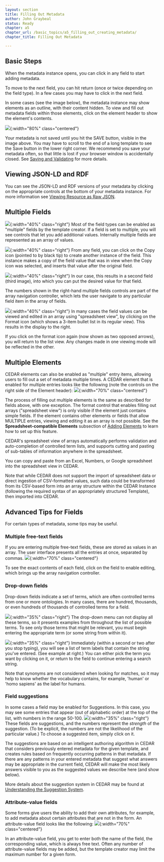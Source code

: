 ```yaml
---
layout: section
title: Filling Out Metadata
author: John Graybeal
status: Ready
chapter: a5
chapter_url: /basic_topics/a5_filling_out_creating_metadata/
chapter_title: Filling Out Metadata

---
```

## **Basic Steps**

When the metadata instance opens, you can click in any field to start adding metadata.

To move to the next field, you can hit return (once or twice depending on the field type). In a few cases you may have to click in the next field. 

In some cases (see the image below), the metadata instance may show elements as an outline, with their content hidden. To view and fill out metadata fields within those elements, click on the element header to show the element's contents.

![](https://github.com/metadatacenter/cedar-manual/raw/master/docs/assets/imgs/entering-metadata-folded-elements-20191124.png){:width="80%" class="centered"}

Your metadata is not saved until you hit the SAVE button, visible in the image above. 
You may have to scroll to the end of a long template to see the Save button in the lower right corner. We recommend you save your metadata often, so that little is lost if your browser window is accidentally closed. See [Saving and Validating](https://metadatacenter.github.io/cedar-manual/sections/a5/3_saving_and_validating/) for more details.

## **Viewing JSON-LD and RDF**

You can see the JSON-LD and RDF versions of your metadata by clicking on the appropriate controls at the bottom of your metadata instance. For more information see [Viewing Resource as Raw JSON](https://metadatacenter.github.io/cedar-manual/sections/a3/4_viewing_resource_as_raw_json/).

## **Multiple Fields**

![](https://github.com/metadatacenter/cedar-manual/raw/master/docs/assets/imgs/multientry-text-field-20191124.png){:width="40%" class="right"}
Most of the field types can be enabled as "multiple" fields by the template creator. 
If a field is set to multiple, you will see controls that let you add additional
values. Internally multiple fields are represented as an array of values.

![](https://github.com/metadatacenter/cedar-manual/raw/master/docs/assets/imgs/multientry-text-field-copying-20191124.png){:width="40%" class="right"}
From any field, you can click on the Copy icon (pointed to by black tip) to create another instance of the field. This instance makes a copy of the field value
that was in view when the Copy icon was selected, 
and inserts that value after the original field.

![](https://github.com/metadatacenter/cedar-manual/raw/master/docs/assets/imgs/multientry-text-field-two-20191124.png){:width="40%" class="right"}
In our case, this results in a second field (third image), into which you can put the desired value for that field. 

The numbers shown in the right-hand multiple fields controls are part of the array navigation controller, which lets the user navigate to any particular field item in the array of fields.

![](https://github.com/metadatacenter/cedar-manual/raw/master/docs/assets/imgs/multientry-text-field-array-20191124.png){:width="40%" class="right"}
In many cases the field values can be viewed and edited in an array 
using "spreadsheet view", 
by clicking on the Format icon (which shows a 3-item bullet list in its regular view). 
This results in the display to the right. 

If you click on the format icon again (now shown as two opposed arrows), you will return to the list view. Any changes made in one viewing mode will be reflected in the other.

## **Multiple Elements**

CEDAR elements can also be enabled as "multiple" entry items, allowing users to fill out a set of metadata multiple times.
A CEDAR element that is enabled for multiple entries
looks like the following (note the controls on the right side of the Element header):
![](https://github.com/metadatacenter/cedar-manual/raw/master/docs/assets/imgs/entering-metadata-multiple-elements-20191126.png){:width="70%" class="centered"}

The process of filling out multiple elements is the same as described for fields above,
with one exception. 
The format control that enables filling out arrays ("spreadsheet view") is only visible if the element just contains simple fields. 
If the element contains other elements or fields that allow MULTIPLE entries, 
viewing and editing it as an array is not possible. 
See the **Spreadsheet-compatible Elements** subsection of [Adding Elements](https://metadatacenter.github.io/cedar-manual/sections/c2/3_adding_elements)
to learn how to set up this feature.

CEDAR's spreadsheet view of arrays automatically performs 
validation and auto-completion of controlled term lists, 
and supports cutting and pasting of sub-tables of information anywhere in the spreadsheet.

You can copy and paste from an Excel, Numbers, or Google spreadsheet into the spreadsheet view in CEDAR.

Note that while CEDAR does not support the import of spreadsheet data or direct ingestion of CSV-formatted values,
such data could be transformed from its CSV-based form into an array structure within the CEDAR Instance
(following the required syntax of an appropriately structured Template),
then imported into CEDAR.

## **Advanced Tips for Fields**

For certain types of metadata, some tips may be useful.

### Multiple free-text fields

If you are entering multiple free-text fields, these are stored as values in an array. 
The user interface presents all the entries at once, separated by commas. 
![](https://github.com/metadatacenter/cedar-manual/raw/master/docs/assets/imgs/entering-metadata-multiple-free-text-20191126.png){:width="70%" class="centered"}

To see the exact contents of each field, click on the field to enable editing, which brings up the array navigation controller.

### Drop-down fields

Drop-down fields indicate a set of terms, which are often controlled terms from one or more ontologies. In many cases, there are hundred, thousands, or even hundreds of thousands of controlled terms for a field.

![](https://github.com/metadatacenter/cedar-manual/raw/master/docs/assets/imgs/entering-metadata-dropdown-plain-20191126.png){:width="35%" class="right"}
The drop-down menu can not display all these terms, so it presents examples from throughout the list of possible terms. 
To see only those terms that might be relevant, 
you must begin entering the appropriate term (or some string from within it).

![](https://github.com/metadatacenter/cedar-manual/raw/master/docs/assets/imgs/entering-metadata-dropdown-autocomplete-20191126.png){:width="35%" class="right"}
Immediately (within a second or two after you stop typing), 
you will see a list of term labels that contain the string you've entered. 
(See example at right.)
You can either pick the term you want by clicking on it, 
or return to the field to continue entering a search string.

Note that synonyms are not considered when looking for matches,
so it may help to know whether the vocabulary contains, for example,
'human' or 'homo sapiens' as the label for humans. 

### Field suggestions

In some cases a field may be enabled for Suggestions. In this case,
you may see some entries that appear (out of alphabetic order)
at the top of the list, with numbers in the range 50-100. 
![](https://github.com/metadatacenter/cedar-manual/raw/master/docs/assets/imgs/entering-metadata-dropdown-suggestions-20191126.png){:width="35%" class="right"}
These fields are suggestions, and the numbers represent 
the *strength* of the suggestion. (To be explicit, the numbers are not
the likelihood of the particular value.) To choose a suggested item,
simply click on it.

The suggestions are based on an intelligent authoring algorithm
in CEDAR that considers previously entered metadata for the given template,
and creates rules based on frequently occurring patterns in that metadata.
If there are any patterns in your entered metadata that suggest 
what answers may be appropriate in the current field, 
CEDAR will make the most likely answers visible to you as the suggested
values we describe here (and show below).

More details about the suggestion system in CEDAR may be found at 
[Understanding the Suggestion System](https://metadatacenter.github.io/cedar-manual/sections/c4/understanding_the_suggestion_system/).

### Attribute-value fields

Some forms give users the ability to add their own attributes, for example, 
to add metadata about certain attributes that are not in the form.
An attribute-value field looks like the following:
![](https://github.com/metadatacenter/cedar-manual/raw/master/docs/assets/imgs/entering-metadata-attribute-value-field-20191126.png){:width="70%" class="centered"}

In an attribute-value field, you get to enter both the name of the field, 
the corresponding value, which is always free text. 
Often any number of attribute-value fields may be added,
but the template creator may limit the maximum number for a given form.



